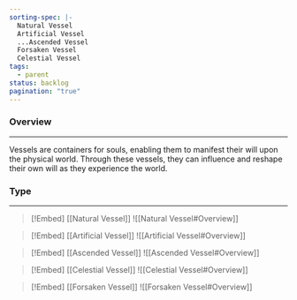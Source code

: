 ```yaml
---
sorting-spec: |-
  Natural Vessel
  Artificial Vessel
  ...Ascended Vessel
  Forsaken Vessel
  Celestial Vessel
tags:
  - parent
status: backlog
pagination: "true"
---
```

### Overview  
___  
Vessels are containers for souls, enabling them to manifest their will upon the physical world. Through these vessels, they can influence and reshape their own will as they experience the world.

### Type
---
> [!Embed]
> [[Natural Vessel]]
> ![[Natural Vessel#Overview]]

> [!Embed]
> [[Artificial Vessel]]
> ![[Artificial Vessel#Overview]]

> [!Embed]
> [[Ascended Vessel]]
> ![[Ascended Vessel#Overview]]

> [!Embed]
> [[Celestial Vessel]]
> ![[Celestial Vessel#Overview]]

> [!Embed]
> [[Forsaken Vessel]]
> ![[Forsaken Vessel#Overview]]
